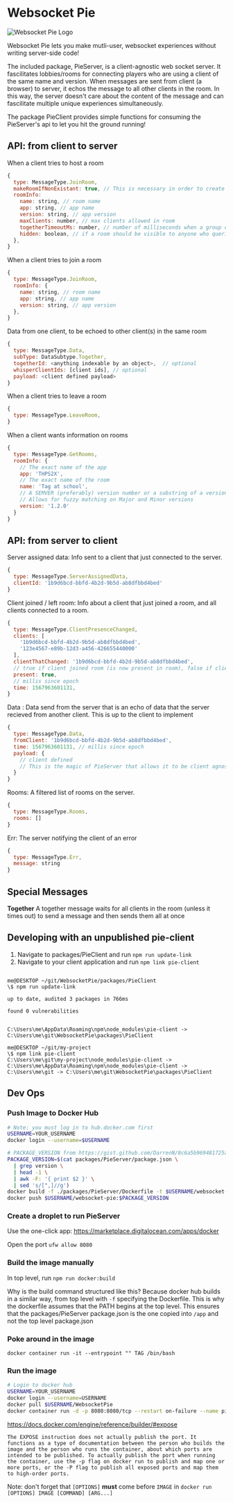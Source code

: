 # Websocket Pie

![Websocket Pie Logo](logo.png)

Websocket Pie lets you make mutli-user, websocket experiences without writing server-side code!

The included package, PieServer, is a client-agnostic web socket server. It fascilitates lobbies/rooms for connecting players who are using a client of the same name and version. When messages are sent from client (a browser) to server, it echos the message to all other clients in the room. In this way, the server doesn't care about the content of the message and can fascilitate multiple unique experiences simultaneously.

The package PieClient provides simple functions for consuming the PieServer's api to let you hit the ground running!

## API: from client to server

When a client tries to host a room

```js
{
  type: MessageType.JoinRoom,
  makeRoomIfNonExistant: true, // This is necessary in order to create a new room, without it, if the room does not exist, the client will get an error message (which may be desirable) so that they do not accidentally create a 2nd, new room while trying to join a friend's room with a typo in it for example.
  roomInfo:
    name: string, // room name
    app: string, // app name
    version: string, // app version
    maxClients: number, // max clients allowed in room
    togetherTimeoutMs: number, // number of milliseconds when a group of together messages echos without waiting for the remainder of the clients to send a together message
    hidden: boolean, // if a room should be visible to anyone who queries the rooms
  },
}
```

When a client tries to join a room

```js
{
  type: MessageType.JoinRoom,
  roomInfo: {
    name: string, // room name
    app: string, // app name
    version: string, // app version
  },
}
```

Data from one client, to be echoed to other client(s) in the same room

```js
{
  type: MessageType.Data,
  subType: DataSubtype.Together,
  togetherId: <anything indexable by an object>,  // optional
  whisperClientIds: [client ids], // optional
  payload: <client defined payload>
}
```

When a client tries to leave a room

```js
{
  type: MessageType.LeaveRoom,
}
```

When a client wants information on rooms

```js
{
  type: MessageType.GetRooms,
  roomInfo: {
    // The exact name of the app
    app: 'THPS2X',
    // The exact name of the room
    name: 'Tag at school',
    // A SEMVER (preferably) version number or a substring of a version number.
    // Allows for fuzzy matching on Major and Minor versions
    version: '1.2.0'
  }
}
```

## API: from server to client

Server assigned data: Info sent to a client that just connected to the server.

```js
{
  type: MessageType.ServerAssignedData,
  clientId: '1b9d6bcd-bbfd-4b2d-9b5d-ab8dfbbd4bed'
}
```

Client joined / left room: Info about a client that just joined a room, and all clients connected to a room.

```js
{
  type: MessageType.ClientPresenceChanged,
  clients: [
    '1b9d6bcd-bbfd-4b2d-9b5d-ab8dfbbd4bed',
    '123e4567-e89b-12d3-a456-426655440000'
  ],
  clientThatChanged: '1b9d6bcd-bbfd-4b2d-9b5d-ab8dfbbd4bed',
  // true if client joined room (is now present in room), false if client left room (is no longer present in room)
  present: true,
  // millis since epoch
  time: 1567963601131,
}
```

Data : Data send from the server that is an echo of data that the server recieved from another client. This is up to the client to implement

```js
{
  type: MessageType.Data,
  fromClient: '1b9d6bcd-bbfd-4b2d-9b5d-ab8dfbbd4bed',
  time: 1567963601131, // millis since epoch
  payload: {
    // client defined
    // This is the magic of PieServer that allows it to be client agnostic
  }
}
```

Rooms: A filtered list of rooms on the server.

```js
{
  type: MessageType.Rooms,
  rooms: []
}
```

Err: The server notifying the client of an error

```js
{
  type: MessageType.Err,
  message: string
}
```

## Special Messages

**Together**
A together message waits for all clients in the room (unless it times out)
to send a message and then sends them all at once

## Developing with an unpublished pie-client

1. Navigate to packages/PieClient and run `npm run update-link`
2. Navigate to your client application and run `npm link pie-client`

```

me@DESKTOP ~/git/WebsocketPie/packages/PieClient
\$ npm run update-link

up to date, audited 3 packages in 766ms

found 0 vulnerabilities


C:\Users\me\AppData\Roaming\npm\node_modules\pie-client -> C:\Users\me\git\WebsocketPie\packages\PieClient

me@DESKTOP ~/git/my-project
\$ npm link pie-client
C:\Users\me\git\my-project\node_modules\pie-client -> C:\Users\me\AppData\Roaming\npm\node_modules\pie-client -> C:\Users\me\git -> C:\Users\me\git\WebsocketPie\packages\PieClient

```

## Dev Ops

### Push Image to Docker Hub

```bash
# Note: you must log in to hub.docker.com first
USERNAME=YOUR_USERNAME
docker login --username=$USERNAME

# PACKAGE_VERSION from https://gist.github.com/DarrenN/8c6a5b969481725a4413
PACKAGE_VERSION=$(cat packages/PieServer/package.json \
  | grep version \
  | head -1 \
  | awk -F: '{ print $2 }' \
  | sed 's/[",]//g')
docker build -f ./packages/PieServer/Dockerfile -t $USERNAME/websocket-pie:$PACKAGE_VERSION .
docker push $USERNAME/websocket-pie:$PACKAGE_VERSION
```

### Create a droplet to run PieServer

Use the one-click app:
https://marketplace.digitalocean.com/apps/docker

Open the port
`ufw allow 8080`

### Build the image manually

In top level, run `npm run docker:build`

Why is the build command structured like this? Because docker hub builds in a similar way, from
top level with `-f` specifying the Dockerfile. This is why the dockerfile assumes that the PATH begins at the top level. This ensures that the packages/PieServer package.json is the one copied into `/app` and not the top level
package.json

### Poke around in the image

`docker container run -it --entrypoint "" TAG /bin/bash`

### Run the image

```sh
# Login to docker hub
USERNAME=YOUR_USERNAME
docker login --username=USERNAME
docker pull $USERNAME/WebsocketPie
docker container run -d -p 8080:8080/tcp --restart on-failure --name pie $USERNAME/WebsocketPie:latest
```

https://docs.docker.com/engine/reference/builder/#expose

```
The EXPOSE instruction does not actually publish the port. It functions as a type of documentation between the person who builds the image and the person who runs the container, about which ports are intended to be published. To actually publish the port when running the container, use the -p flag on docker run to publish and map one or more ports, or the -P flag to publish all exposed ports and map them to high-order ports.
```

Note: don't forget that `[OPTIONS]` **must** come before `IMAGE` in `docker run [OPTIONS] IMAGE [COMMAND] [ARG...]`
